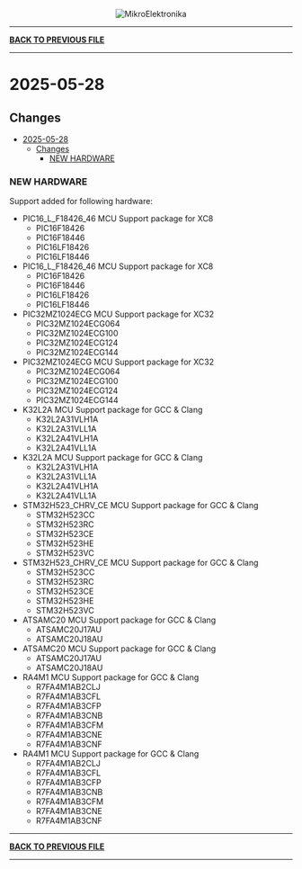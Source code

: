 <p align="center">
  <img src="http://www.mikroe.com/img/designs/beta/logo_small.png?raw=true" alt="MikroElektronika"/>
</p>

---

**[BACK TO PREVIOUS FILE](../changelog.md)**

---

# 2025-05-28

## Changes

- [2025-05-28](#2025-05-28)
  - [Changes](#changes)
    - [NEW HARDWARE](#new-hardware)

### NEW HARDWARE

Support added for following hardware:

+ PIC16_L_F18426_46 MCU Support package for XC8
  + PIC16F18426
  + PIC16F18446
  + PIC16LF18426
  + PIC16LF18446
+ PIC16_L_F18426_46 MCU Support package for XC8
  + PIC16F18426
  + PIC16F18446
  + PIC16LF18426
  + PIC16LF18446
+ PIC32MZ1024ECG MCU Support package for XC32
  + PIC32MZ1024ECG064
  + PIC32MZ1024ECG100
  + PIC32MZ1024ECG124
  + PIC32MZ1024ECG144
+ PIC32MZ1024ECG MCU Support package for XC32
  + PIC32MZ1024ECG064
  + PIC32MZ1024ECG100
  + PIC32MZ1024ECG124
  + PIC32MZ1024ECG144
+ K32L2A MCU Support package for GCC & Clang
  + K32L2A31VLH1A
  + K32L2A31VLL1A
  + K32L2A41VLH1A
  + K32L2A41VLL1A
+ K32L2A MCU Support package for GCC & Clang
  + K32L2A31VLH1A
  + K32L2A31VLL1A
  + K32L2A41VLH1A
  + K32L2A41VLL1A
+ STM32H523_CHRV_CE MCU Support package for GCC & Clang
  + STM32H523CC
  + STM32H523RC
  + STM32H523CE
  + STM32H523HE
  + STM32H523VC
+ STM32H523_CHRV_CE MCU Support package for GCC & Clang
  + STM32H523CC
  + STM32H523RC
  + STM32H523CE
  + STM32H523HE
  + STM32H523VC
+ ATSAMC20 MCU Support package for GCC & Clang
  + ATSAMC20J17AU
  + ATSAMC20J18AU
+ ATSAMC20 MCU Support package for GCC & Clang
  + ATSAMC20J17AU
  + ATSAMC20J18AU
+ RA4M1 MCU Support package for GCC & Clang
  + R7FA4M1AB2CLJ
  + R7FA4M1AB3CFL
  + R7FA4M1AB3CFP
  + R7FA4M1AB3CNB
  + R7FA4M1AB3CFM
  + R7FA4M1AB3CNE
  + R7FA4M1AB3CNF
+ RA4M1 MCU Support package for GCC & Clang
  + R7FA4M1AB2CLJ
  + R7FA4M1AB3CFL
  + R7FA4M1AB3CFP
  + R7FA4M1AB3CNB
  + R7FA4M1AB3CFM
  + R7FA4M1AB3CNE
  + R7FA4M1AB3CNF

---

**[BACK TO PREVIOUS FILE](../changelog.md)**

---
